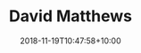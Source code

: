 ---
title: "David Matthews"
date: 2018-11-19T10:47:58+10:00
draft: false
image: "https://placekitten.com/300/300"
jobtitle: 'Human Being'
linkedinurl: "https://www.linkedin.com/example2"
#promoted: true
weight: 5
layout: team
# promoted: true
---